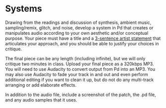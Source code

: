 # Systems

Drawing from the readings and discussion of synthesis, ambient music, sampling/remix, glitch, and noise, develop a system in Pd that creates or manipulates audio according to your own aesthetic and/or conceptual purpose. Your piece must have a title and a [3-sentence artist statement](../resources/statement_guidelines.md) that articulates your approach, and you should be able to justify your choices in critique.

The final piece can be any length (including infinite), but we will only critique two minutes in class. Upload your final piece as a 320kbps MP3. You will need to use Audacity to convert output from Pd into an MP3. You may also use Audacity to fade your track in and out and even perform additional editing if you want to clean it up, but do not do any multi-track arranging or add elaborate effects.

In addition to the audio file, include a screenshot of the patch, the .pd file, and any audio samples that it uses.
